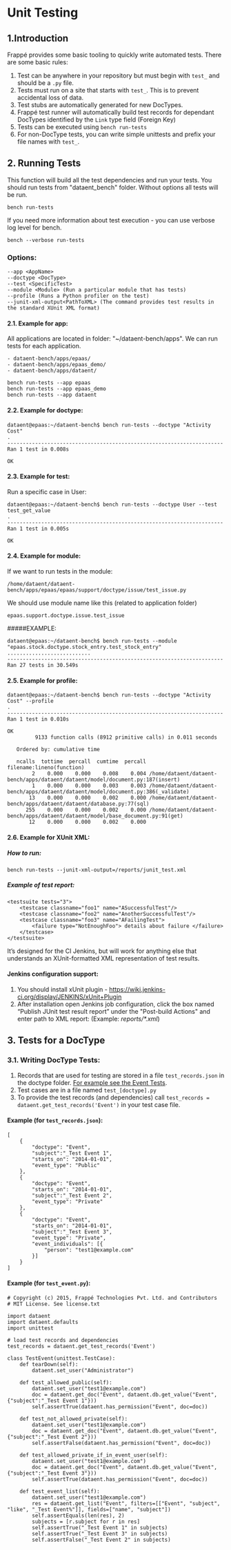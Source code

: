 <!-- add-breadcrumbs -->
# Unit Testing

## 1.Introduction

Frappé provides some basic tooling to quickly write automated tests. There are some basic rules:

1. Test can be anywhere in your repository but must begin with `test_` and should be a `.py` file.
1. Tests must run on a site that starts with `test_`. This is to prevent accidental loss of data.
1. Test stubs are automatically generated for new DocTypes.
1. Frappé test runner will automatically build test records for dependant DocTypes identified by the `Link` type field (Foreign Key)
1. Tests can be executed using `bench run-tests`
1. For non-DocType tests, you can write simple unittests and prefix your file names with `test_`.

## 2. Running Tests

This function will build all the test dependencies and run your tests.
You should run tests from "dataent_bench" folder. Without options all tests will be run.

	bench run-tests

If you need more information about test execution - you can use verbose log level for bench.

	bench --verbose run-tests

### Options:

	--app <AppName>
	--doctype <DocType>
	--test <SpecificTest>
	--module <Module> (Run a particular module that has tests)
	--profile (Runs a Python profiler on the test)
	--junit-xml-output<PathToXML> (The command provides test results in the standard XUnit XML format)

#### 2.1. Example for app:
All applications are located in folder: "~/dataent-bench/apps".
We can run tests for each application.

	- dataent-bench/apps/epaas/
	- dataent-bench/apps/epaas_demo/
	- dataent-bench/apps/dataent/

	bench run-tests --app epaas
	bench run-tests --app epaas_demo
	bench run-tests --app dataent


#### 2.2. Example for doctype:

	dataent@epaas:~/dataent-bench$ bench run-tests --doctype "Activity Cost"
	.
	----------------------------------------------------------------------
	Ran 1 test in 0.008s

	OK

#### 2.3. Example for test:
Run a specific case in User:

	dataent@epaas:~/dataent-bench$ bench run-tests --doctype User --test test_get_value
	.
	----------------------------------------------------------------------
	Ran 1 test in 0.005s

	OK

#### 2.4. Example for module:
If we want to run tests in the module:

	/home/dataent/dataent-bench/apps/epaas/epaas/support/doctype/issue/test_issue.py

We should use module name like this (related to application folder)

	epaas.support.doctype.issue.test_issue

#####EXAMPLE:

	dataent@epaas:~/dataent-bench$ bench run-tests --module "epaas.stock.doctype.stock_entry.test_stock_entry"
	...........................
	----------------------------------------------------------------------
	Ran 27 tests in 30.549s


#### 2.5. Example for profile:

	dataent@epaas:~/dataent-bench$ bench run-tests --doctype "Activity Cost" --profile
	.
	----------------------------------------------------------------------
	Ran 1 test in 0.010s

	OK
	         9133 function calls (8912 primitive calls) in 0.011 seconds

	   Ordered by: cumulative time

	   ncalls  tottime  percall  cumtime  percall filename:lineno(function)
	        2    0.000    0.000    0.008    0.004 /home/dataent/dataent-bench/apps/dataent/dataent/model/document.py:187(insert)
	        1    0.000    0.000    0.003    0.003 /home/dataent/dataent-bench/apps/dataent/dataent/model/document.py:386(_validate)
	       13    0.000    0.000    0.002    0.000 /home/dataent/dataent-bench/apps/dataent/dataent/database.py:77(sql)
	      255    0.000    0.000    0.002    0.000 /home/dataent/dataent-bench/apps/dataent/dataent/model/base_document.py:91(get)
	       12    0.000    0.000    0.002    0.000

#### 2.6. Example for XUnit XML:

##### How to run:

	bench run-tests --junit-xml-output=/reports/junit_test.xml

##### Example of test report:

	<testsuite tests="3">
	    <testcase classname="foo1" name="ASuccessfulTest"/>
	    <testcase classname="foo2" name="AnotherSuccessfulTest"/>
	    <testcase classname="foo3" name="AFailingTest">
	        <failure type="NotEnoughFoo"> details about failure </failure>
	    </testcase>
	</testsuite>

It’s designed for the CI Jenkins, but will work for anything else that understands an XUnit-formatted XML representation of test results.

#### Jenkins configuration support:
1. You should install xUnit plugin - https://wiki.jenkins-ci.org/display/JENKINS/xUnit+Plugin
2. After installation open Jenkins job configuration, click the box named “Publish JUnit test result report” under the "Post-build Actions" and enter path to XML report:
(Example: _reports/*.xml_)

## 3. Tests for a DocType

### 3.1. Writing DocType Tests:

1. Records that are used for testing are stored in a file `test_records.json` in the doctype folder. [For example see the Event Tests](https://github.com/dataent/dataent/blob/develop/dataent/core/doctype/event/test_records.json).
1. Test cases are in a file named `test_[doctype].py`
1. To provide the test records (and dependencies) call `test_records = dataent.get_test_records('Event')` in your test case file.

#### Example (for `test_records.json`):

	[
		{
			"doctype": "Event",
			"subject":"_Test Event 1",
			"starts_on": "2014-01-01",
			"event_type": "Public"
		},
		{
			"doctype": "Event",
			"starts_on": "2014-01-01",
			"subject":"_Test Event 2",
			"event_type": "Private"
		},
		{
			"doctype": "Event",
			"starts_on": "2014-01-01",
			"subject":"_Test Event 3",
			"event_type": "Private",
			"event_individuals": [{
				"person": "test1@example.com"
			}]
		}
	]


#### Example (for `test_event.py`):

	# Copyright (c) 2015, Frappé Technologies Pvt. Ltd. and Contributors
	# MIT License. See license.txt

	import dataent
	import dataent.defaults
	import unittest

	# load test records and dependencies
	test_records = dataent.get_test_records('Event')

	class TestEvent(unittest.TestCase):
		def tearDown(self):
			dataent.set_user("Administrator")

		def test_allowed_public(self):
			dataent.set_user("test1@example.com")
			doc = dataent.get_doc("Event", dataent.db.get_value("Event", {"subject":"_Test Event 1"}))
			self.assertTrue(dataent.has_permission("Event", doc=doc))

		def test_not_allowed_private(self):
			dataent.set_user("test1@example.com")
			doc = dataent.get_doc("Event", dataent.db.get_value("Event", {"subject":"_Test Event 2"}))
			self.assertFalse(dataent.has_permission("Event", doc=doc))

		def test_allowed_private_if_in_event_user(self):
			dataent.set_user("test1@example.com")
			doc = dataent.get_doc("Event", dataent.db.get_value("Event", {"subject":"_Test Event 3"}))
			self.assertTrue(dataent.has_permission("Event", doc=doc))

		def test_event_list(self):
			dataent.set_user("test1@example.com")
			res = dataent.get_list("Event", filters=[["Event", "subject", "like", "_Test Event%"]], fields=["name", "subject"])
			self.assertEquals(len(res), 2)
			subjects = [r.subject for r in res]
			self.assertTrue("_Test Event 1" in subjects)
			self.assertTrue("_Test Event 3" in subjects)
			self.assertFalse("_Test Event 2" in subjects)

